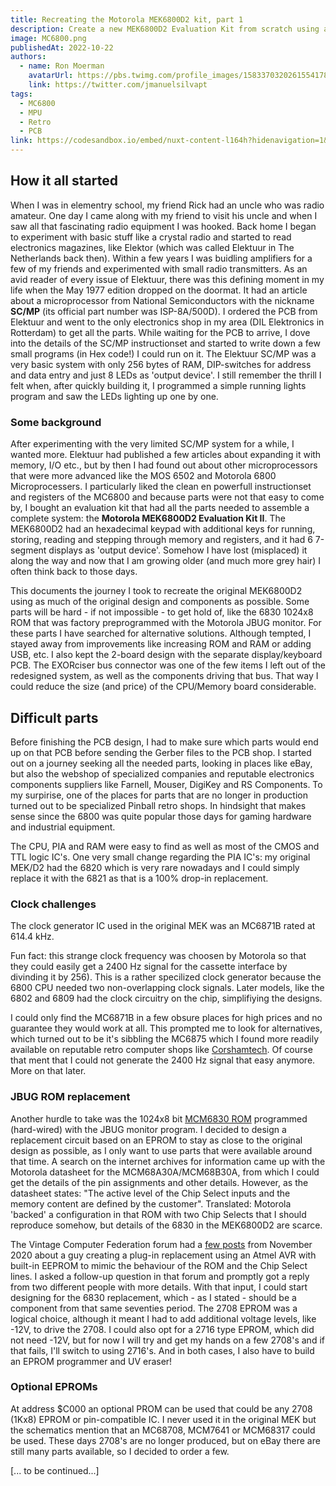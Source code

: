 ```yaml
---
title: Recreating the Motorola MEK6800D2 kit, part 1
description: Create a new MEK6800D2 Evaluation Kit from scratch using as much as possible from the original design and parts.
image: MC6800.png
publishedAt: 2022-10-22
authors:
  - name: Ron Moerman
    avatarUrl: https://pbs.twimg.com/profile_images/1583370320261554178/nvAlAh58_400x400.jpg
    link: https://twitter.com/jmanuelsilvapt
tags:
  - MC6800
  - MPU
  - Retro
  - PCB
link: https://codesandbox.io/embed/nuxt-content-l164h?hidenavigation=1&theme=dark
---
```

## How it all started

When I was in elementry school, my friend Rick had an uncle who was radio amateur.
One day I came along with my friend to visit his uncle and when I saw all that fascinating radio equipment I was hooked.
Back home I began to experiment with basic stuff like a crystal radio and started to read electronics magazines, like Elektor (which was called Elektuur in The Netherlands back then).
Within a few years I was buidling amplifiers for a few of my friends and experimented with small radio transmitters.
As an avid reader of every issue of Elektuur, there was this defining moment in my life when the May 1977 edition dropped on the doormat.
It had an article about a microprocessor from National Semiconductors with the nickname **SC/MP** (its official part number was ISP-8A/500D).
I ordered the PCB from Elektuur and went to the only electronics shop in my area (DIL Elektronics in Rotterdam) to get all the parts.
While waiting for the PCB to arrive, I dove into the details of the SC/MP instructionset and started to write down a few small programs (in Hex code!) I could run on it.
The Elektuur SC/MP was a very basic system with only 256 bytes of RAM, DIP-switches for address and data entry and just 8 LEDs as 'output device'.
I still remember the thrill I felt when, after quickly building it, I programmed a simple running lights program and saw the LEDs lighting up one by one.

### Some background

After experimenting with the very limited SC/MP system for a while, I wanted more.
Elektuur had published a few articles about expanding it with memory, I/O etc., but by then I had found out about other microprocessors that were more advanced like the MOS 6502 and Motorola 6800 Microprocessers.
I particularly liked the clean en powerfull instructionset and registers of the MC6800 and because parts were not that easy to come by, I bought an evaluation kit that had all the parts needed to assemble a complete system: the **Motorola MEK6800D2 Evaluation Kit II**.
The MEK6800D2 had an hexadecimal keypad with additional keys for running, storing, reading and stepping through memory and registers, and it had 6 7-segment displays as 'output device'.
Somehow I have lost (misplaced) it along the way and now that I am growing older (and much more grey hair) I often think back to those days.

This documents the journey I took to recreate the original MEK6800D2 using as much of the original design and components as possible.
Some parts will be hard - if not impossible - to get hold of, like the 6830 1024x8 ROM that was factory preprogrammed with the Motorola JBUG monitor.
For these parts I have searched for alternative solutions.
Although tempted, I stayed away from improvements like increasing ROM and RAM or adding USB, etc.
I also kept the 2-board design with the separate display/keyboard PCB.
The EXORciser bus connector was one of the few items I left out of the redesigned system, as well as the components driving that bus.
That way I could reduce the size (and price) of the CPU/Memory board considerable.

## Difficult parts

Before finishing the PCB design, I had to make sure which parts would end up on that PCB before sending the Gerber files to the PCB shop.
I started out on a journey seeking all the needed parts, looking in places like eBay, but also the webshop of specialized companies and reputable electronics components suppliers like Farnell, Mouser, DigiKey and RS Components.
To my surpirise, one of the places for parts that are no longer in production turned out to be specialized Pinball retro shops.
In hindsight that makes sense since the 6800 was quite popular those days for gaming hardware and industrial equipment.

The CPU, PIA and RAM were easy to find as well as most of the CMOS and TTL logic IC's.
One very small change regarding the PIA IC's: my original MEK/D2 had the 6820 which is very rare nowadays and I could simply replace it with the 6821 as that is a 100% drop-in replacement.

### Clock challenges

The clock generator IC used in the original MEK was an MC6871B rated at 614.4 kHz.

<alert>Fun fact: this strange clock frequency was choosen by Motorola so that they could easily get a 2400 Hz signal for the cassette interface by divinding it by 256).
This is a rather specilized clock generator because the 6800 CPU needed two non-overlapping clock signals.
Later models, like the 6802 and 6809 had the clock circuitry on the chip, simplifiying the designs.</alert>

I could only find the MC6871B in a few obsure places for high prices and no guarantee they would work at all.
This prompted me to look for alternatives, which turned out to be it's sibbling the MC6875 which I found more readily available on reputable retro computer shops like [Corshamtech](https://www.corshamtech.com/product/mc6875-clock-generator/).
Of course that ment that I could not generate the 2400 Hz signal that easy anymore.
More on that later.

### JBUG ROM replacement

Another hurdle to take was the 1024x8 bit [MCM6830 ROM](/datasheets/MCM6830.pdf) programmed (hard-wired) with the JBUG monitor program.
I decided to design a replacement circuit based on an EPROM to stay as close to the original design as possible, as I only want to use parts that were available around that time.
A search on the internet archives for information came up with the Motorola datasheet for the MCM68A30A/MCM68B30A, from which I could get the details of the pin assignments and other details.
However, as the datasheet states: "The active level of the Chip Select inputs and the memory content are defined by the customer".
Translated: Motorola 'backed' a configuration in that ROM with two Chip Selects that I should reproduce somehow, but details of the 6830 in the MEK6800D2 are scarce.

The Vintage Computer Federation forum had a [few posts](https://forum.vcfed.org/index.php?threads/gw-6830-1-a-replacement-for-motorola-6830-mask-roms.79067/) from November 2020 about a guy creating a plug-in replacement using an Atmel AVR with built-in EEPROM to mimic the behaviour of the ROM and the Chip Select lines.
I asked a follow-up question in that forum and promptly got a reply from two different people with more details.
With that input, I could start designing for the 6830 replacement, which - as I stated - should be a component from that same seventies period.
The 2708 EPROM was a logical choice, although it meant I had to add additional voltage levels, like -12V, to drive the 2708.
I could also opt for a 2716 type EPROM, which did not need -12V, but for now I will try and get my hands on a few 2708's and if that fails, I'll switch to using 2716's.
And in both cases, I also have to build an EPROM programmer and UV eraser!

### Optional EPROMs

At address $C000 an optional PROM can be used that could be any 2708 (1Kx8) EPROM or pin-compatible IC.
I never used it in the original MEK but the schematics mention that an MC68708, MCM7641 or MCM68317 could be used.
These days 2708's are no longer produced, but on eBay there are still many parts available, so I decided to order a few.

[... to be continued...]
